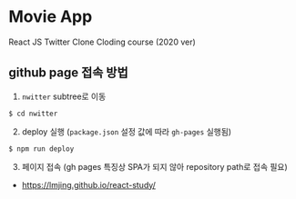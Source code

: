 # Movie App

React JS Twitter Clone Cloding course (2020 ver)

## github page 접속 방법
1. `nwitter` subtree로 이동

```
$ cd nwitter
```

2. deploy 실행 (`package.json` 설정 값에 따라 `gh-pages` 실행됨)

```
$ npm run deploy
```

3. 페이지 접속 (gh pages 특징상 SPA가 되지 않아 repository path로 접속 필요)
- https://lmjing.github.io/react-study/